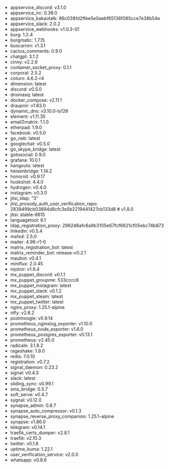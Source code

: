 * appservice_discord: v3.1.0
* appservice_irc: 0.38.0
* appservice_kakaotalk: 86c038fd2ffee5e0aebf65136f085cce7e38b54e
* appservice_slack: 2.0.2
* appservice_webhooks: v1.0.3-01
* borg: 1.2.4
* borgmatic: 1.7.15
* buscarron: v1.3.1
* cactus_comments: 0.9.0
* chatgpt: 3.1.2
* cinny: v2.2.6
* container_socket_proxy: 0.1.1
* corporal: 2.5.2
* coturn: 4.6.2-r4
* dimension: latest
* discord: v0.5.0
* dnsmasq: latest
* docker_compose: v2.11.1
* draupnir: v1.83.0
* dynamic_dns: v3.10.0-ls126
* element: v1.11.35
* email2matrix: 1.1.0
* etherpad: 1.9.0
* facebook: v0.5.0
* go_neb: latest
* googlechat: v0.5.0
* go_skype_bridge: latest
* gotosocial: 0.9.0
* grafana: 10.0.1
* hangouts: latest
* heisenbridge: 1.14.2
* honoroit: v0.9.17
* hookshot: 4.4.0
* hydrogen: v0.4.0
* instagram: v0.3.0
* jitsi_ldap: "3"
* jitsi_prosody_auth_user_verification_repo: 2839499cb03894d8cfc3e5b2219441427cb133d8 # v1.8.0
* jitsi: stable-8615
* languagetool: 6.1
* ldap_registration_proxy: 296246afc6a9b3105e67fcf6621cf05ebc74b873
* linkedin: v0.5.4
* ma1sd: 2.5.0
* mailer: 4.96-r1-0
* matrix_registration_bot: latest
* matrix_reminder_bot: release-v0.2.1
* maubot: v0.4.1
* miniflux: 2.0.45
* mjolnir: v1.6.4
* mx_puppet_discord: v0.1.1
* mx_puppet_groupme: 533cccc8
* mx_puppet_instagram: latest
* mx_puppet_slack: v0.1.2
* mx_puppet_steam: latest
* mx_puppet_twitter: latest
* nginx_proxy: 1.25.1-alpine
* ntfy: v2.6.2
* postmoogle: v0.9.14
* prometheus_nginxlog_exporter: v1.10.0
* prometheus_node_exporter: v1.6.0
* prometheus_postgres_exporter: v0.13.1
* prometheus: v2.45.0
* radicale: 3.1.8.2
* rageshake: 1.9.0
* redis: 7.0.10
* registration: v0.7.2
* signal_daemon: 0.23.2
* signal: v0.4.3
* slack: latest
* sliding_sync: v0.99.1
* sms_bridge: 0.5.7
* soft_serve: v0.4.7
* sygnal: v0.12.0
* synapse_admin: 0.8.7
* synapse_auto_compressor: v0.1.3
* synapse_reverse_proxy_companion: 1.25.1-alpine
* synapse: v1.86.0
* telegram: v0.14.1
* traefik_certs_dumper: v2.8.1
* traefik: v2.10.3
* twitter: v0.1.6
* uptime_kuma: 1.22.1
* user_verification_service: v2.0.0
* whatsapp: v0.8.6
